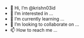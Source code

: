- 👋 Hi, I’m @krishn03id
- 👀 I’m interested in ...
- 🌱 I’m currently learning ...
- 💞️ I’m looking to collaborate on ...
- 📫 How to reach me ...

<!---
krishn03id/krishn03id is a ✨ special ✨ repository because its `README.md` (this file) appears on your GitHub profile.
You can click the Preview link to take a look at your changes.
--->
